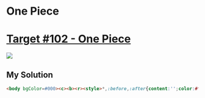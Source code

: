 # One Piece
#  [Target #102 - One Piece](https://cssbattle.dev/play/102)

![](https://cssbattle.dev/targets/102.png)


## My Solution
```HTML
<body bgColor=#000><c><b><r><style>*,:before,:after{content:'';color:#fff;position:fixed}b{width:75;height:100;border-radius:50px 0 0 50px;left:125;top:110;-webkit-box-reflect:right}b:before{width:50;height:40;border-radius:50%;left:145;top:140;background:#000;transform:rotate(-30deg)}r{height:50;-webkit-box-reflect:below}r:before{width:19;height:19;top:104;left:114;transform:rotate(45deg)}r:after{width:25;height:25;top:95;left:95;border-radius:50%;box-shadow:10px -10px}c{width:15;height:20;background:#fff;left:173;top:220;box-shadow:0 0 0 10px inset,20px 0,40px 0}b,r:before,r:after{background:#fff}
```

[comment]: <> (## Optimized Solution)

[comment]: <> (```HTML)

[comment]: <> (<style>*{margin:75 50;background:radial-gradient&#40;circle,#eeB850 25px,0,#243D83 75px,0,transparent 125px,#243D83 125px&#41;no-repeat#6592CF}</style>)

[comment]: <> (```)

[comment]: <> (## Concept)

[comment]: <> (- Background)

[comment]: <> (- Radial-gradient)
